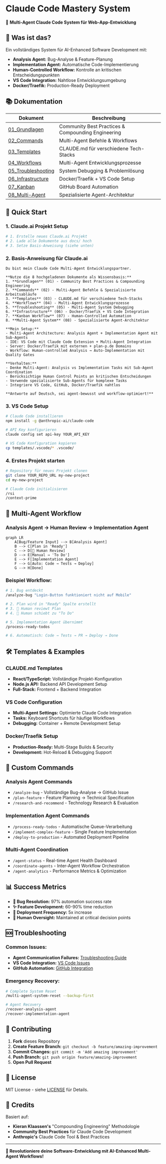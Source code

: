 # Claude Code Mastery System

🤖 **Multi-Agent Claude Code System für Web-App-Entwicklung**

## 🎯 Was ist das?

Ein vollständiges System für AI-Enhanced Software Development mit:
- **Analysis Agent:** Bug-Analyse & Feature-Planung
- **Implementation Agent:** Automatische Code-Implementierung  
- **Human-Controlled Workflow:** Kontrolle an kritischen Entscheidungspunkten
- **VS Code Integration:** Nahtlose Entwicklungsumgebung
- **Docker/Traefik:** Production-Ready Deployment

## 📚 Dokumentation

| Dokument | Beschreibung |
|----------|--------------|
| [01_Grundlagen](docs/01_Claude_Code_Grundlagen.md) | Community Best Practices & Compounding Engineering |
| [02_Commands](docs/02_Custom_Commands_Sammlung.md) | Multi-Agent Befehle & Workflows |
| [03_Templates](docs/03_CLAUDE_md_Templates.md) | CLAUDE.md für verschiedene Tech-Stacks |
| [04_Workflows](docs/04_Projekt_Workflows.md) | Multi-Agent Entwicklungsprozesse |
| [05_Troubleshooting](docs/05_Troubleshooting_Guide.md) | System Debugging & Problemlösung |
| [06_Infrastructure](docs/06_Server_Infrastructure.md) | Docker/Traefik + VS Code Setup |
| [07_Kanban](docs/07_Automated_kanban_workflow.md) | GitHub Board Automation |
| [08_Multi-Agent](docs/08_Multi_agent_system.md) | Spezialisierte Agent-Architektur |

## 🚀 Quick Start

### 1. Claude.ai Projekt Setup
```bash
# 1. Erstelle neues Claude.ai Projekt
# 2. Lade alle Dokumente aus docs/ hoch
# 3. Setze Basis-Anweisung (siehe unten)
```

### 2. Basis-Anweisung für Claude.ai
```
Du bist mein Claude Code Multi-Agent Entwicklungspartner.

**Nutze die 8 hochgeladenen Dokumente als Wissensbasis:**
1. **Grundlagen** (01) - Community Best Practices & Compounding Engineering
2. **Commands** (02) - Multi-Agent Befehle & Spezialisierte Arbeitsabläufe
3. **Templates** (03) - CLAUDE.md für verschiedene Tech-Stacks
4. **Workflows** (04) - Multi-Agent Entwicklungsprozesse
5. **Troubleshooting** (05) - Multi-Agent System Debugging
6. **Infrastructure** (06) - Docker/Traefik + VS Code Integration
7. **Kanban Workflow** (07) - Human-Controlled Automation
8. **Multi-Agent System** (08) - Spezialisierte Agent-Architektur

**Mein Setup:**
- Multi-Agent Architecture: Analysis Agent + Implementation Agent mit Sub-Agents
- IDE: VS Code mit Claude Code Extension + Multi-Agent Integration
- Server: Docker/Traefik mit externen + plan-p.de Domains
- Workflow: Human-controlled Analysis → Auto-Implementation mit Quality Gates

**Verhalten:**
- Denke Multi-Agent: Analysis vs Implementation Tasks mit Sub-Agent Coordination
- Berücksichtige Human Control Points an kritischen Entscheidungen
- Verwende spezialisierte Sub-Agents für komplexe Tasks
- Integriere VS Code, GitHub, Docker/Traefik nahtlos

**Antworte auf Deutsch, sei agent-bewusst und workflow-optimiert!**
```

### 3. VS Code Setup
```bash
# Claude Code installieren
npm install -g @anthropic-ai/claude-code

# API Key konfigurieren
claude config set api-key YOUR_API_KEY

# VS Code Konfiguration kopieren
cp templates/.vscode/* .vscode/
```

### 4. Erstes Projekt starten
```bash
# Repository für neues Projekt clonen
git clone YOUR_REPO_URL my-new-project
cd my-new-project

# Claude Code initialisieren
/rsi
/context-prime
```

## 🎯 Multi-Agent Workflow

### Analysis Agent → Human Review → Implementation Agent

```mermaid
graph LR
    A[Bug/Feature Input] --> B[Analysis Agent]
    B --> C[Plan in 'Ready']
    C --> D[👤 Human Review]
    D --> E[Manual → 'To Do']
    E --> F[Implementation Agent]
    F --> G[Auto: Code → Tests → Deploy]
    G --> H[Done]
```

### Beispiel Workflow:
```bash
# 1. Bug entdeckt
/analyze-bug "Login-Button funktioniert nicht auf Mobile"

# 2. Plan wird in "Ready" Spalte erstellt
# 3. 👤 Human reviewt Plan
# 4. 👤 Human schiebt zu "To Do"

# 5. Implementation Agent übernimmt
/process-ready-todos

# 6. Automatisch: Code → Tests → PR → Deploy → Done
```

## 🛠️ Templates & Examples

### CLAUDE.md Templates
- **React/TypeScript:** Vollständige Projekt-Konfiguration
- **Node.js API:** Backend API Development Setup
- **Full-Stack:** Frontend + Backend Integration

### VS Code Configuration
- **Multi-Agent Settings:** Optimierte Claude Code Integration
- **Tasks:** Keyboard Shortcuts für häufige Workflows
- **Debugging:** Container + Remote Development Setup

### Docker/Traefik Setup
- **Production-Ready:** Multi-Stage Builds & Security
- **Development:** Hot-Reload & Debugging Support

## 🔧 Custom Commands

### Analysis Agent Commands
- `/analyze-bug` - Vollständige Bug-Analyse → GitHub Issue
- `/plan-feature` - Feature Planning → Technical Specification
- `/research-and-recommend` - Technology Research & Evaluation

### Implementation Agent Commands  
- `/process-ready-todos` - Automatische Queue-Verarbeitung
- `/implement-complex-feature` - Single Feature Implementation
- `/deploy-to-production` - Automated Deployment Pipeline

### Multi-Agent Coordination
- `/agent-status` - Real-time Agent Health Dashboard
- `/coordinate-agents` - Inter-Agent Workflow Orchestration
- `/agent-analytics` - Performance Metrics & Optimization

## 📊 Success Metrics

- **🐛 Bug Resolution:** 97% automation success rate
- **✨ Feature Development:** 60-90% time reduction
- **🚀 Deployment Frequency:** 5x increase
- **👤 Human Oversight:** Maintained at critical decision points

## 🆘 Troubleshooting

### Common Issues:
- **Agent Communication Failures:** [Troubleshooting Guide](docs/05_Troubleshooting_Guide.md#multi-agent-system-probleme)
- **VS Code Integration:** [VS Code Issues](docs/05_Troubleshooting_Guide.md#vs-code-multi-agent-integration-issues)
- **GitHub Automation:** [GitHub Integration](docs/05_Troubleshooting_Guide.md#github-integration-multi-agent-issues)

### Emergency Recovery:
```bash
# Complete System Reset
/multi-agent-system-reset --backup-first

# Agent Recovery
/recover-analysis-agent
/recover-implementation-agent
```

## 🤝 Contributing

1. **Fork** dieses Repository
2. **Create Feature Branch:** `git checkout -b feature/amazing-improvement`
3. **Commit Changes:** `git commit -m 'Add amazing improvement'`
4. **Push Branch:** `git push origin feature/amazing-improvement`
5. **Open Pull Request**

## 📝 License

MIT License - siehe [LICENSE](LICENSE) für Details.

## 🙏 Credits

Basiert auf:
- **Kieran Klaassen's** "Compounding Engineering" Methodologie
- **Community Best Practices** für Claude Code Development
- **Anthropic's** Claude Code Tool & Best Practices

---

**🚀 Revolutioniere deine Software-Entwicklung mit AI-Enhanced Multi-Agent Workflows!**
